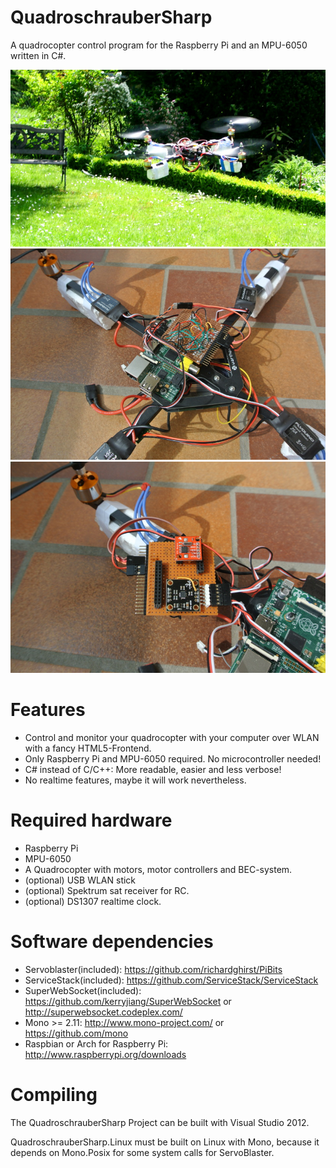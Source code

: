 QuadroschrauberSharp
====================

A quadrocopter control program for the Raspberry Pi and an MPU-6050 written in C#.

![](Pictures/DSC_0818.MOV-1.jpg?raw=true)
![](Pictures/DSC_0813-small.JPG?raw=true)
![](Pictures/DSC_0814-small.JPG?raw=true)

Features
========
- Control and monitor your quadrocopter with your computer over WLAN with a fancy HTML5-Frontend.
- Only Raspberry Pi and MPU-6050 required. No microcontroller needed!
- C# instead of C/C++: More readable, easier and less verbose!
- No realtime features, maybe it will work nevertheless.

Required hardware
=================
- Raspberry Pi
- MPU-6050
- A Quadrocopter with motors, motor controllers and BEC-system.
- (optional) USB WLAN stick 
- (optional) Spektrum sat receiver for RC.
- (optional) DS1307 realtime clock.

Software dependencies
=====================
- Servoblaster(included): https://github.com/richardghirst/PiBits
- ServiceStack(included): https://github.com/ServiceStack/ServiceStack
- SuperWebSocket(included): https://github.com/kerryjiang/SuperWebSocket or http://superwebsocket.codeplex.com/
- Mono >= 2.11: http://www.mono-project.com/ or https://github.com/mono
- Raspbian or Arch for Raspberry Pi: http://www.raspberrypi.org/downloads

Compiling
=========
The QuadroschrauberSharp Project can be built with Visual Studio 2012.

QuadroschrauberSharp.Linux must be built on Linux with Mono, 
because it depends on Mono.Posix for some system calls for ServoBlaster.

